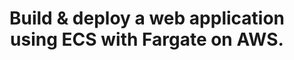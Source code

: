 ---
title: "Build & deploy a web application using ECS with Fargate on AWS."
description: "Build & deploy a web application using ECS with EC2 on AWS."
dateString: October 2024
draft: false
tags: ["AWS","ECS"]
weight: 101
---